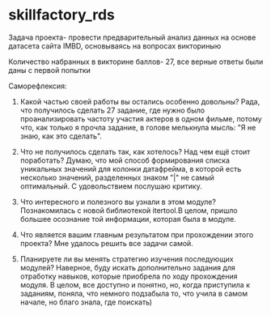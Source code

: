 # skillfactory_rds
Задача проекта- провести предварительный анализ данных на основе датасета сайта IMBD, основываясь на вопросах викториныю

Количество набранных в викторине баллов- 27, все верные ответы были даны с первой попытки

Саморефлексия:

1. Какой частью своей работы вы остались особенно довольны?
Рада, что получилось сделать 27 задание, где нужно было проанализировать частоту участия актеров в одном фильме, потому что, как только я прочла задание, в голове мелькнула мысль:
"Я не знаю, как это сделать". 

2. Что не получилось сделать так, как хотелось? Над чем ещё стоит поработать?
Думаю, что мой способ формирования списка уникальных значений для колонки датафрейма, в которой есть несколько значений, разделенных знаком "|" не самый оптимальный.
С удовольствием послушаю критику.

3. Что интересного и полезного вы узнали в этом модуле?
Познакомилась с новой библиотекой itertool.В целом, пришло большее осознание той информации, которая была в модуле.

4. Что является вашим главным результатом при прохождении этого проекта?
Мне удалось решить все задачи самой.

5. Планируете ли вы менять стратегию изучения последующих модулей?
Наверное, буду искать дополнительно задания для отработку навыков, которые приобрела по ходу прохождения модуля. В целом, все доступно и понятно, но, когда приступила к заданиям,
поняла, что немного подзабыла то, что учила в самом начале, но благо знала, где поискать)
